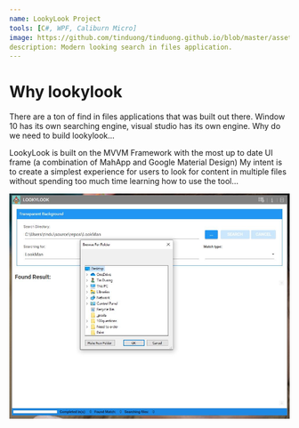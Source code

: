 ```yaml
---
name: LookyLook Project
tools: [C#, WPF, Caliburn Micro]
image: https://github.com/tinduong/tinduong.github.io/blob/master/assets/SplashScreen.JPG
description: Modern looking search in files application. 
---
```


# Why lookylook

There are a ton of find in files applications that was built out there. Window 10 has its own searching engine, visual studio has its own engine. Why do we need to build lookylook...

LookyLook is built on the MVVM Framework with the most up to date UI frame (a combination of MahApp and Google Material Design) My intent is to create a simplest experience for users to look for content in multiple files without spending too much time learning how to use the tool...


![Browse to file location](assets/BrowseFolder.JPG)


